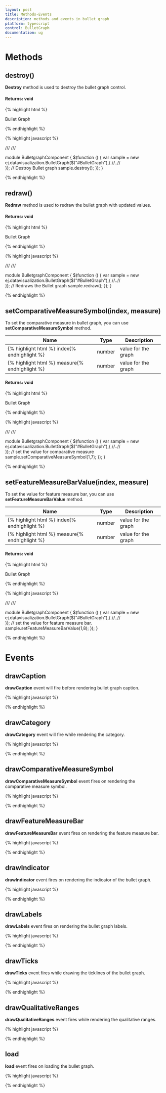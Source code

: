 ```yaml
---
layout: post
title: Methods-Events
description: methods and events in bullet graph
platform: typescript
control: BulletGraph	
documentation: ug
---
```


# Methods

## destroy()

**Destroy** method is used to destroy the bullet graph control.

#### Returns: void

{% highlight html %}
 
<div id="bulletgraph1">Bullet Graph</div> 

{% endhighlight %}

{% highlight javascript %}

/// <reference path="tsfiles/jquery.d.ts" />
/// <reference path="tsfiles/ej.web.all.d.ts" />

module BulletgraphComponent {
    $(function () {
        var sample = new ej.datavisualization.BulletGraph($("#BulletGraph"),{
        //..//   
        });
       // Destroy Bullet graph
     sample.destroy(); 
    });
}

{% endhighlight %}


## redraw()

**Redraw** method is used to redraw the bullet graph with updated values.

#### Returns: void

{% highlight html %}
 
<div id="bulletgraph1">Bullet Graph</div> 

{% endhighlight %}

{% highlight javascript %}

/// <reference path="tsfiles/jquery.d.ts" />
/// <reference path="tsfiles/ej.web.all.d.ts" />

module BulletgraphComponent {
    $(function () {
        var sample = new ej.datavisualization.BulletGraph($("#BulletGraph"),{
        //..//   
        });
       // Redraws the  Bullet graph
     sample.redraw(); 
    });
}

{% endhighlight %}

## setComparativeMeasureSymbol(index, measure)

To set the comparative measure in bullet graph, you can use **setComparativeMeasureSymbol** method.

<table class="params">
<thead>
<tr>
<th>Name</th>
<th>Type</th>
<th class="last">Description</th>
</tr>
</thead>
<tbody>
<tr>
<td class="name">{% highlight html %}
index{% endhighlight %}</td>
<td class="type"><span class="param-type">number</span></td>
<td class="description last">value for the graph</td>
</tr>
<tr>
<td class="name">{% highlight html %}
measure{% endhighlight %}</td>
<td class="type"><span class="param-type">number</span></td>
<td class="description last">value for the graph</td>
</tr>
</tbody>
</table>

#### Returns: void

{% highlight html %}
 
<div id="bulletgraph1">Bullet Graph</div> 

{% endhighlight %}

{% highlight javascript %}

/// <reference path="tsfiles/jquery.d.ts" />
/// <reference path="tsfiles/ej.web.all.d.ts" />

module BulletgraphComponent {
    $(function () {
        var sample = new ej.datavisualization.BulletGraph($("#BulletGraph"),{
        //..//   
        });
    // set the value for comparative measure
     sample.setComparativeMeasureSymbol(1,7); 
    });
}

{% endhighlight %}

## setFeatureMeasureBarValue(index, measure)

To set the value for feature measure bar, you can use **setFeatureMeasureBarValue** method.

<table class="params">
<thead>
<tr>
<th>Name</th>
<th>Type</th>
<th class="last">Description</th>
</tr>
</thead>
<tbody>
<tr>
<td class="name">{% highlight html %}
index{% endhighlight %}</td>
<td class="type"><span class="param-type">number</span></td>
<td class="description last">value for the graph</td>
</tr>
<tr>
<td class="name">{% highlight html %}
measure{% endhighlight %}</td>
<td class="type"><span class="param-type">number</span></td>
<td class="description last">value for the graph</td>
</tr>
</tbody>
</table>

#### Returns: void

{% highlight html %}
 
<div id="bulletgraph1">Bullet Graph</div> 

{% endhighlight %}

{% highlight javascript %}

/// <reference path="tsfiles/jquery.d.ts" />
/// <reference path="tsfiles/ej.web.all.d.ts" />

module BulletgraphComponent {
    $(function () {
        var sample = new ej.datavisualization.BulletGraph($("#BulletGraph"),{
        //..//   
        });
    // set the value for feature measure bar.
     sample.setFeatureMeasureBarValue(1,8); 
    });
}

{% endhighlight %}


# Events

## drawCaption

**drawCaption** event will fire before rendering bullet graph caption.

{% highlight javascript %}
 
<script>

//drawCaption event for bullet graph
  $(function () {
        var sample = new ej.datavisualization.BulletGraph($("#BulletGraph"), {
              drawCaption: function () {
                 //..//
                }
            });
        });
       
</script>

{% endhighlight %}

## drawCategory

**drawCategory** event will fire while rendering the category.

{% highlight javascript %}

<script> 
//drawCategory event for bullet graph
$(function () {
        var sample = new ej.datavisualization.BulletGraph($("#BulletGraph"), {
              drawCategory: function () {
                 //..//
                }
            });
        });
</script>

{% endhighlight %}

## drawComparativeMeasureSymbol

**drawComparativeMeasureSymbol** event fires on rendering the comparative measure symbol.

{% highlight javascript %}
 
<script>
//drawComparativeMeasureSymbol event for bullet graph
$(function () {
        var sample = new ej.datavisualization.BulletGraph($("#BulletGraph"), {
              drawComparativeMeasureSymbol: function () {
                 //..//
                }
            });
        });
</script>

{% endhighlight %}

## drawFeatureMeasureBar

**drawFeatureMeasureBar** event fires on rendering the feature measure bar.

{% highlight javascript %}
 
<script>
//drawFeatureMeasureBar event for bullet graph
$(function () {
        var sample = new ej.datavisualization.BulletGraph($("#BulletGraph"), {
              drawFeatureMeasureBar: function () {
                 //..//
                }
            });
        });
</script>

{% endhighlight %}

## drawIndicator

**drawIndicator** event fires on rendering the indicator of the bullet graph.

{% highlight javascript %}
 
<script>
//drawIndicator event for bullet graph
$(function () {
        var sample = new ej.datavisualization.BulletGraph($("#BulletGraph"), {
              drawIndicator: function () {
                 //..//
                }
            });
        });
</script>

{% endhighlight %}

## drawLabels

**drawLabels** event fires on rendering the bullet graph labels.

{% highlight javascript %}
 
<script>
//drawLabels event for bullet graph
$(function () {
        var sample = new ej.datavisualization.BulletGraph($("#BulletGraph"), {
              drawLabels: function () {
                 //..//
                }
            });
        });
</script>

{% endhighlight %}

## drawTicks

**drawTicks** event fires while drawing the ticklines of the bullet graph.

{% highlight javascript %}
 
<script>
//drawTicks event for bullet graph
$(function () {
        var sample = new ej.datavisualization.BulletGraph($("#BulletGraph"), {
              drawTicks: function () {
                 //..//
                }
            });
        });
</script>

{% endhighlight %}

## drawQualitativeRanges

**drawQualitativeRanges** event fires while rendering the qualitative ranges.

{% highlight javascript %}
 
<script>
//drawQualitativeRanges event for bullet graph
$(function () {
        var sample = new ej.datavisualization.BulletGraph($("#BulletGraph"), {
              drawQualitativeRanges: function () {
                 //..//
                }
            });
        });
</script>

{% endhighlight %}

## load

**load** event fires on loading the bullet graph.

{% highlight javascript %}
 
<script>
//load event for bullet graph
$(function () {
        var sample = new ej.datavisualization.BulletGraph($("#BulletGraph"), {
             load: function () {
                 //..//
                }
            });
        });
</script>

{% endhighlight %}
